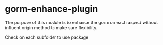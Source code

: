 # gorm-enhance-plugin
The purpose of this module is to enhance the gorm on each aspect without influent origin method to make sure flexibility.

Check on each subfolder to use package